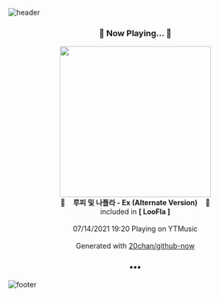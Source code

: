 ![header](https://capsule-render.vercel.app/api?type=wave&height=170&section=header&text=Hi.%20I'm%20SHIFT&fontColor=090707&fontAlignX=45&fontAlignY=65&fontSize=100)

<h3 align="center">🎵 Now Playing... 🎵</h3>
<p align="center">
  <a href="https://music.youtube.com/watch?v=m70cmYJOGwo">
    <img width="300" src="https://lh3.googleusercontent.com/U2cINuLcVYBSZ6HmeWu3W_879C4bD999buOye5KNcbxv0dPr_ROuxl3Hr6MLI_zDQpyLXBcTgcvnWIsa">
  </a>
  <br>
  🎵&nbsp&nbsp&nbsp <b>루피 및 나플라 - Ex (Alternate Version)</b> &nbsp&nbsp&nbsp🎵
  <br>
  included in <b>[ LooFla ]</b>
  
  <br />
  <br />
  07/14/2021 19:20 Playing on YTMusic
  <br />
  <br />
  Generated with <a href="https://github.com/20chan/github-now">20chan/github-now</a>
</p>

<h3 align="center">•••</h3>

![footer](https://capsule-render.vercel.app/api?type=wave&height=150&section=footer)
